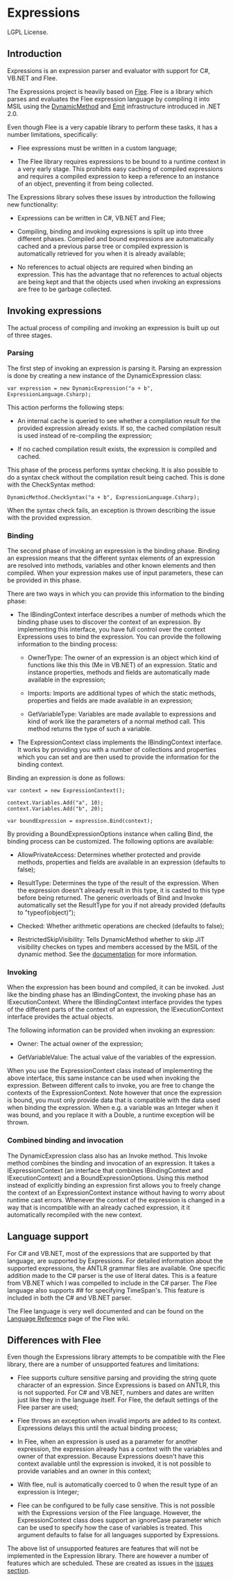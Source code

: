 # Expressions

LGPL License.

## Introduction

Expressions is an expression parser and evaluator with support for C#, VB.NET and Flee.

The Expressions project is heavily based on [Flee](http://flee.codeplex.com/). Flee is
a library which parses and evaluates the Flee expression language by compiling it into
MSIL using the
[DynamicMethod](http://msdn.microsoft.com/en-us/library/system.reflection.emit.dynamicmethod.aspx)
and [Emit](http://msdn.microsoft.com/en-us/library/system.reflection.emit.aspx)
infrastructure introduced in .NET 2.0.

Even though Flee is a very capable library to perform these tasks, it has a number
limitations, specifically:

* Flee expressions must be written in a custom language;

* The Flee library requires expressions to be bound to a runtime context in a very early
  stage. This prohibits easy caching of compiled expressions and requires a compiled
  expression to keep a reference to an instance of an object, preventing it from being
  collected.

The Expressions library solves these issues by introduction the following new
functionality:

* Expressions can be written in C#, VB.NET and Flee;

* Compiling, binding and invoking expressions is split up into three different phases.
  Compiled and bound expressions are automatically cached and a previous parse tree
  or compiled expression is automatically retrieved for you when it is already
  available;

* No references to actual objects are required when binding an expression. This has
  the advantage that no references to actual objects are being kept and that the
  objects used when invoking an expressions are free to be garbage collected.

## Invoking expressions

The actual process of compiling and invoking an expression is built up out of
three stages.

### Parsing

The first step of invoking an expression is parsing it. Parsing an expression is
done by creating a new instance of the DynamicExpression class:

    var expression = new DynamicExpression("a + b", ExpressionLanguage.Csharp);

This action performs the following steps:

* An internal cache is queried to see whether a compilation result for the
  provided expression already exists. If so, the cached compilation result is
  used instead of re-compiling the expression;

* If no cached compilation result exists, the expression is compiled and
  cached.

This phase of the process performs syntax checking. It is also possible to
do a syntax check without the compilation result being cached. This is done
with the CheckSyntax method:

    DynamicMethod.CheckSyntax("a + b", ExpressionLanguage.Csharp);

When the syntax check fails, an exception is thrown describing the issue with
the provided expression.

### Binding

The second phase of invoking an expression is the binding phase. Binding an
expression means that the different syntax elements of an expression are resolved
into methods, variables and other known elements and then compiled.
When your expression makes use of input parameters, these can be provided in this
phase.

There are two ways in which you can provide this information to the binding
phase:

* The IBindingContext interface describes a number of methods which the
  binding phase uses to discover the context of an expression. By implementing
  this interface, you have full control over the context Expressions uses
  to bind the expression. You can provide the following information to the
  binding process:

  * OwnerType: The owner of an expression is an object which kind of functions
    like this this (Me in VB.NET) of an expression. Static and instance properties,
    methods and fields are automatically made available in the expression;

  * Imports: Imports are additional types of which the static methods, properties
    and fields are made available in an expression;

  * GetVariableType: Variables are made available to expressions and kind of
    work like the parameters of a normal method call. This method returns
    the type of such a variable.

* The ExpressionContext class implements the IBindingContext interface. It works
  by providing you with a number of collections and properties which you can
  set and are then used to provide the information for the binding context.

Binding an expression is done as follows:

    var context = new ExpressionContext();

    context.Variables.Add("a", 10);
    context.Variables.Add("b", 20);

    var boundExpression = expression.Bind(context);

By providing a BoundExpressionOptions instance when calling Bind, the binding
process can be customized. The following options are available:

* AllowPrivateAccess: Determines whether protected and provide methods,
  properties and fields are available in an expression (defaults to false);

* ResultType: Determines the type of the result of the expression. When the
  expression doesn't already result in this type, it is casted to this type
  before being returned. The generic overloads of Bind and Invoke automatically
  set the ResultType for you if not already provided (defaults to "typeof(object)");

* Checked: Whether arithmetic operations are checked (defaults to false);

* RestrictedSkipVisibility: Tells DynamicMethod whether to skip JIT visibility
  checkes on types and members accessed by the MSIL of the dynamic method.
  See the [documentation](http://msdn.microsoft.com/en-us/library/system.reflection.emit.dynamicmethod.aspx)
  for more information.

### Invoking

When the expression has been bound and compiled, it can be invoked. Just
like the binding phase has an IBindingContext, the invoking phase has an
IExecutionContext. Where the IBindingContext interface provides the types of
the different parts of the context of an expression, the IExecutionContext
interface provides the actual objects.

The following information can be provided when invoking an expression:

* Owner: The actual owner of the expression;

* GetVariableValue: The actual value of the variables of the expression.

When you use the ExpressionContext class instead of implementing the above
interface, this same instance can be used when invoking the expression.
Between different calls to invoke, you are free to change the contexts of
the ExpressionContext. Note however that once the expression is bound,
you must only provide data that is compatible with the data used when
binding the expression. When e.g. a variable was an Integer when it was
bound, and you replace it with a Double, a runtime exception will be
thrown.

### Combined binding and invocation

The DynamicExpression class also has an Invoke method. This Invoke
method combines the binding and invocation of an expression. It takes a
IExpressionContext (an interface that combines IBindingContext and
IExecutionContext) and a BoundExpressionOptions. Using this method instead
of explicitly binding an expression first allows you to freely change
the context of an ExpressionContext instance without having to worry about
runtime cast errors. Whenever the context of the expression is changed
in a way that is incompatible with an already cached expression, it
it automatically recompiled with the new context.

## Language support

For C# and VB.NET, most of the expressions that are supported by that
language, are supported by Expressions. For detailed information about
the supported expressions, the ANTLR grammar files are available. One
specific addition made to the C# parser is the use of literal dates.
This is a feature from VB.NET which I was compelled to include in the
C# parser. The Flee language also supports ## for specifying TimeSpan's.
This feature is included in both the C# and VB.NET parser.

The Flee language is very well documented and can be found on the
[Language Reference](http://flee.codeplex.com/wikipage?title=LanguageReference)
page of the Flee wiki.

## Differences with Flee

Even though the Expressions library attempts to be compatible with the
Flee library, there are a number of unsupported features and limitations:

* Flee supports culture sensitive parsing and providing the string quote
  character of an expression. Since Expressions is based on ANTLR, this
  is not supported. For C# and VB.NET, numbers and dates are written just
  like they in the language itself. For Flee, the default settings of the
  Flee parser are used;

* Flee throws an exception when invalid imports are added to its context.
  Expressions delays this until the actual binding process;

* In Flee, when an expression is used as a parameter for another expression,
  the expression already has a context with the variables and owner
  of that expression. Because Expressions doesn't have this context
  available until the expression is invoked, it is not possible to
  provide variables and an owner in this context;

* With flee, null is automatically coerced to 0 when the result type
  of an expression is Integer;

* Flee can be configured to be fully case sensitive. This is not possible with
  the Expressions version of the Flee language. However, the ExpressionContext
  class does support an ignoreCase parameter which can be used to specify how
  the case of variables is treated. This argument defaults to false for all
  languages supported by Expressions.

The above list of unsupported features are features that will not be
implemented in the Expression library. There are however a number
of features which are scheduled. These are created as issues in
the [issues section](https://github.com/pvginkel/Expressions/issues).
